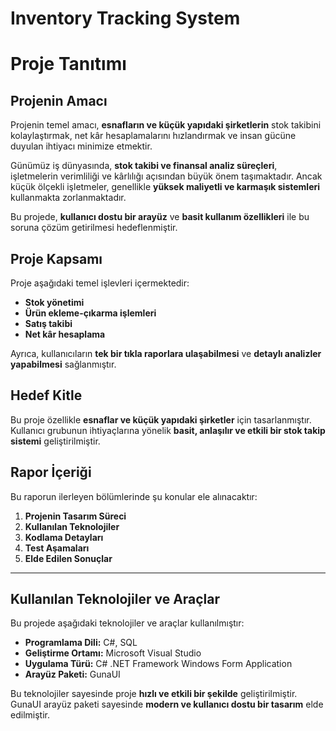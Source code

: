 # Inventory Tracking System

# **Proje Tanıtımı**

## **Projenin Amacı**  
Projenin temel amacı, **esnafların ve küçük yapıdaki şirketlerin** stok takibini kolaylaştırmak, net kâr hesaplamalarını hızlandırmak ve insan gücüne duyulan ihtiyacı minimize etmektir.  

Günümüz iş dünyasında, **stok takibi ve finansal analiz süreçleri**, işletmelerin verimliliği ve kârlılığı açısından büyük önem taşımaktadır. Ancak küçük ölçekli işletmeler, genellikle **yüksek maliyetli ve karmaşık sistemleri** kullanmakta zorlanmaktadır.  

Bu projede, **kullanıcı dostu bir arayüz** ve **basit kullanım özellikleri** ile bu soruna çözüm getirilmesi hedeflenmiştir.  

## **Proje Kapsamı**  
Proje aşağıdaki temel işlevleri içermektedir:  

- **Stok yönetimi**  
- **Ürün ekleme-çıkarma işlemleri**  
- **Satış takibi**  
- **Net kâr hesaplama**  

Ayrıca, kullanıcıların **tek bir tıkla raporlara ulaşabilmesi** ve **detaylı analizler yapabilmesi** sağlanmıştır.  

## **Hedef Kitle**  
Bu proje özellikle **esnaflar ve küçük yapıdaki şirketler** için tasarlanmıştır.  
Kullanıcı grubunun ihtiyaçlarına yönelik **basit, anlaşılır ve etkili bir stok takip sistemi** geliştirilmiştir.  

## **Rapor İçeriği**  
Bu raporun ilerleyen bölümlerinde şu konular ele alınacaktır:  

1. **Projenin Tasarım Süreci**  
2. **Kullanılan Teknolojiler**  
3. **Kodlama Detayları**  
4. **Test Aşamaları**  
5. **Elde Edilen Sonuçlar**  

---

## **Kullanılan Teknolojiler ve Araçlar**  
Bu projede aşağıdaki teknolojiler ve araçlar kullanılmıştır:  

- **Programlama Dili:** C#, SQL  
- **Geliştirme Ortamı:** Microsoft Visual Studio  
- **Uygulama Türü:** C# .NET Framework Windows Form Application  
- **Arayüz Paketi:** GunaUI  

Bu teknolojiler sayesinde proje **hızlı ve etkili bir şekilde** geliştirilmiştir.  
GunaUI arayüz paketi sayesinde **modern ve kullanıcı dostu bir tasarım** elde edilmiştir.  
